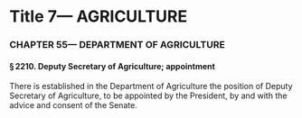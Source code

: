 
# Title 7— AGRICULTURE
### CHAPTER 55— DEPARTMENT OF AGRICULTURE
#### § 2210. Deputy Secretary of Agriculture; appointment

There is established in the Department of Agriculture the position of Deputy Secretary of Agriculture, to be appointed by the President, by and with the advice and consent of the Senate.
